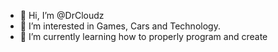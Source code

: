 - 👋 Hi, I’m @DrCloudz
- 👀 I’m interested in Games, Cars and Technology.
- 🌱 I’m currently learning how to properly program and create 

<!---
DrCloudz/DrCloudz is a ✨ special ✨ repository because its `README.md` (this file) appears on your GitHub profile.
You can click the Preview link to take a look at your changes.
--->
